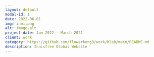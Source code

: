 ```yaml
---
layout: default
modal-id: 1
date: 2022-06-01
img: inni.png
alt: image-alt
project-date: Jun 2022 - March 2021
client: work
category: https://github.com/flowerkong3/work/blob/main/README.md
description: Innisfree Global Website
---
```

